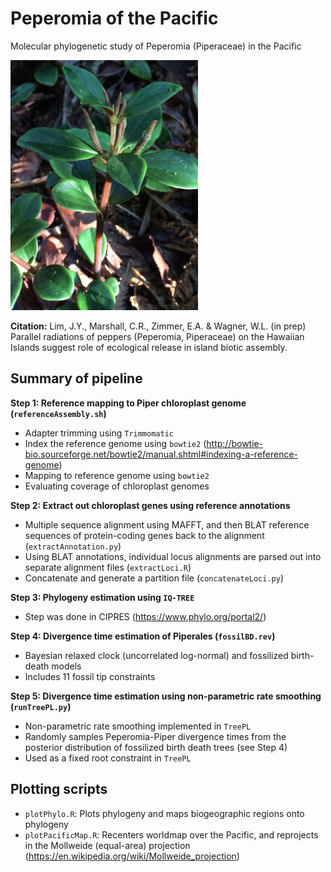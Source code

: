 # Peperomia of the Pacific

Molecular phylogenetic study of Peperomia (Piperaceae) in the Pacific

<img src="https://github.com/junyinglim/peperomiaPhylo/blob/master/peperomiaImage.jpg" width="300">

**Citation:** Lim, J.Y., Marshall, C.R., Zimmer, E.A. & Wagner, W.L. (in prep) Parallel radiations of peppers (Peperomia, Piperaceae) on the Hawaiian Islands suggest role of ecological release in island biotic assembly.


## Summary of pipeline
**Step 1: Reference mapping to Piper chloroplast genome (`referenceAssembly.sh`)**
* Adapter trimming using `Trimmomatic`
* Index the reference genome using `bowtie2` (http://bowtie-bio.sourceforge.net/bowtie2/manual.shtml#indexing-a-reference-genome)
* Mapping to reference genome using `bowtie2`
* Evaluating coverage of chloroplast genomes
<!---
### Step 1B: Guided de novo assembly of chloroplast genomes (`denovoAssembly.sh`)
* Use GetOrganelle's (https://github.com/Kinggerm/GetOrganelle) reference mapping (`bowtie2`) coupled with read extension algorithms to filter out organelle reads
1. To use SPAdes as part of GetOrganelle pipeline, you will need to copy `spades.py` into `/usr/local/bin`
2. However, I'm not sure I want to use GetOrganelle to do the de novo assembly; tried several times but it does not seem to produce the assembly graphs
-->

**Step 2: Extract out chloroplast genes using reference annotations**
* Multiple sequence alignment using MAFFT, and then BLAT reference sequences of protein-coding genes back to the alignment (`extractAnnotation.py`)
* Using BLAT annotations, individual locus alignments are parsed out into separate alignment files (`extractLoci.R`)
* Concatenate and generate a partition file (`concatenateLoci.py`)

**Step 3: Phylogeny estimation using `IQ-TREE`**
* Step was done in CIPRES (https://www.phylo.org/portal2/)
  
**Step 4: Divergence time estimation of Piperales (`fossilBD.rev`)**
* Bayesian relaxed clock (uncorrelated log-normal) and fossilized birth-death models
* Includes 11 fossil tip constraints

**Step 5: Divergence time estimation using non-parametric rate smoothing (`runTreePL.py`)**
* Non-parametric rate smoothing implemented in `TreePL`
* Randomly samples Peperomia-Piper divergence times from the posterior distribution of fossilized birth death trees (see Step 4)
* Used as a fixed root constraint in `TreePL`

## Plotting scripts
* `plotPhylo.R`: Plots phylogeny and maps biogeographic regions onto phylogeny
* `plotPacificMap.R`: Recenters worldmap over the Pacific, and reprojects in the Mollweide (equal-area) projection (https://en.wikipedia.org/wiki/Mollweide_projection)


<!---
## Ideas:
* Find ORF vs. using annotation codes to extract taxa
* De novo (reference-free) assembly using `SOAPdenovo` / `quickassembler` / `spades` / `velvet`
    * Align with those obtained through reference mapping to see if they are fairly congruent
    * Indels often masked when mapping to reference
    * Use `BLAST` to identify and extract chloroplast contigs
* Consensus call assuming diploid genomes to deal with heterozygosity
* Mapping to putative single-copy nuclear genes
* Use `bwa` or `novoalign` instead for mapping assemblies

## Reference-based assembly notes:
* Increasing the minimum and maximum fragment size in `bowtie`, from default (0 - 500) to (200 - 700) did not increase coverage.
* Most gaps are concentrated in non-coding regions.

* Local presets are less stringent (they don't assume the whole read aligns)
    * 'Soft-clipping' results in better alignments at ends of the genome (assembler does not consider a circular genome)
    * Reduces the number of ambiguities by half (from around 20,000 to 10,000 bases)
    * Potentially more error? Observed many "local" specific disagreements with the end-to-end assemblies (and the reference), but perhaps that is to be expected as the end-to-end requires the entire read to match perfectly

* Also impt to remember that this is based on the reference and is thus biased in an unknown way
-->